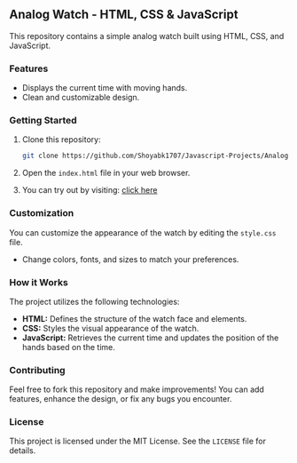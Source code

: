 ## Analog Watch - HTML, CSS & JavaScript

This repository contains a simple analog watch built using HTML, CSS, and JavaScript. 

### Features

* Displays the current time with moving hands.
* Clean and customizable design.

### Getting Started

1. Clone this repository:

   ```bash
   git clone https://github.com/Shoyabk1707/Javascript-Projects/Analog-clock.git```

2. Open the `index.html` file in your web browser.

3.  You can try out by visiting: [click here ](https://dancing-sunflower-bf5efe.netlify.app/)

### Customization

You can customize the appearance of the watch by editing the `style.css` file. 

* Change colors, fonts, and sizes to match your preferences.

### How it Works

The project utilizes the following technologies:

* **HTML:** Defines the structure of the watch face and elements.
* **CSS:** Styles the visual appearance of the watch.
* **JavaScript:** Retrieves the current time and updates the position of the hands based on the time.

### Contributing

Feel free to fork this repository and make improvements! You can add features, enhance the design, or fix any bugs you encounter.

### License

This project is licensed under the MIT License. See the `LICENSE` file for details.
